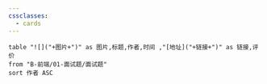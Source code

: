 ```yaml
---
cssclasses:
  - cards
---
```


```dataview
table "![]("+图片+")" as 图片,标题,作者,时间 ,"[地址]("+链接+")" as 链接,评价
from "B-前端/01-面试题/面试题"
sort 作者 ASC
```

